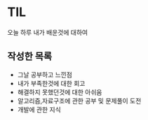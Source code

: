 # TIL
오늘 하루 내가 배운것에 대하여

## 작성한 목록
- 그날 공부하고 느낀점
- 내가 부족한것에 대한 회고
- 해결하지 못했던것에 대한 아쉬움
- 알고리즘,자료구조에 관한 공부 및 문제풀이 도전
- 개발에 관한 지식
